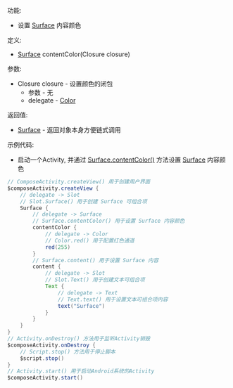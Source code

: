 功能:

+ 设置 [Surface](/API/UI/Compose/Widget/Surface/README.md) 内容颜色

定义:

+ [Surface](/API/UI/Compose/Widget/Surface/README.md) contentColor(Closure closure)

参数:

+ Closure closure - 设置颜色的闭包
    + 参数 - 无
    + delegate - [Color](/API/UI/Compose/Theme/Color/Color/README.md)

返回值:

+ [Surface](/API/UI/Compose/Widget/Surface/README.md) - 返回对象本身方便链式调用

示例代码:

+ 启动一个Activity, 并通过 [Surface.contentColor()](/API/UI/Compose/Widget/Surface/README.md?id=contentColor)
  方法设置 [Surface](/API/UI/Compose/Widget/Surface/README.md) 内容颜色

```groovy
// ComposeActivity.createView() 用于创建用户界面
$composeActivity.createView {
    // delegate -> Slot
    // Slot.Surface() 用于创建 Surface 可组合项
    Surface {
        // delegate -> Surface
        // Surface.contentColor() 用于设置 Surface 内容颜色
        contentColor {
            // delegate -> Color
            // Color.red() 用于配置红色通道
            red(255)
        }
        // Surface.content() 用于设置 Surface 内容
        content {
            // delegate -> Slot
            // Slot.Text() 用于创建文本可组合项
            Text {
                // delegate -> Text
                // Text.text() 用于设置文本可组合项内容
                text("Surface")
            }
        }
    }
}
// Activity.onDestroy() 方法用于监听Activity销毁
$composeActivity.onDestroy {
    // Script.stop() 方法用于停止脚本
    $script.stop()
}
// Activity.start() 用于启动Android系统的Activity
$composeActivity.start()
```